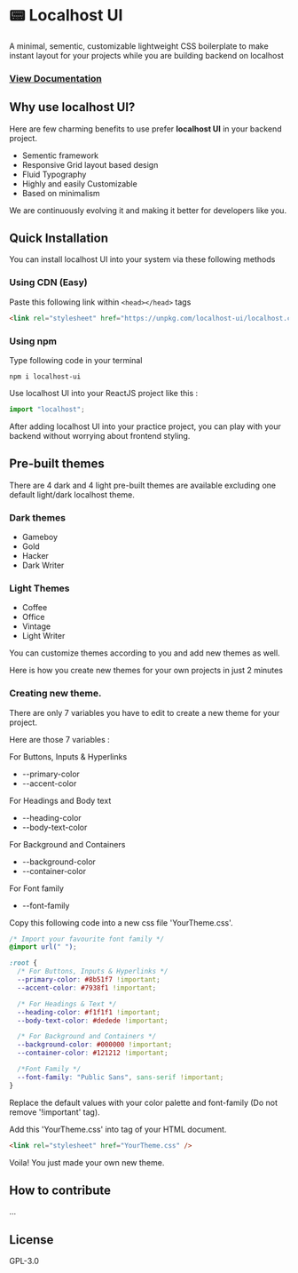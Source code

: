 # 📟 Localhost UI

A minimal, sementic, customizable lightweight CSS boilerplate to make instant layout for your projects while you are building backend on localhost

### [View Documentation](https://fewprojects.github.io/localhost/)

## Why use localhost UI?

Here are few charming benefits to use prefer **localhost UI** in your backend project.

- Sementic framework
- Responsive Grid layout based design
- Fluid Typography
- Highly and easily Customizable
- Based on minimalism

We are continuously evolving it and making it better for developers like you.

## Quick Installation

You can install localhost UI into your system via these following methods

### Using CDN (Easy)

Paste this following link within `<head></head>` tags

```html
<link rel="stylesheet" href="https://unpkg.com/localhost-ui/localhost.css" />
```

### Using npm

Type following code in your terminal

```git
npm i localhost-ui
```

Use localhost UI into your ReactJS project like this :

```javascript
import "localhost";
```

After adding localhost UI into your practice project, you can play with your backend without worrying about frontend styling.

## Pre-built themes

There are 4 dark and 4 light pre-built themes are available excluding one default light/dark localhost theme.

### Dark themes

- Gameboy
- Gold
- Hacker
- Dark Writer

### Light Themes

- Coffee
- Office
- Vintage
- Light Writer

You can customize themes according to you and add new themes as well.

Here is how you create new themes for your own projects in just 2 minutes

### Creating new theme.

There are only 7 variables you have to edit to create a new theme for your project.

Here are those 7 variables :

For Buttons, Inputs &amp; Hyperlinks

- --primary-color
- --accent-color

For Headings and Body text

- --heading-color
- --body-text-color

For Background and Containers

- --background-color
- --container-color

For Font family

- --font-family

Copy this following code into a new css file 'YourTheme.css'.

```css
/* Import your favourite font family */
@import url(" ");

:root {
  /* For Buttons, Inputs & Hyperlinks */
  --primary-color: #8b51f7 !important;
  --accent-color: #7938f1 !important;

  /* For Headings & Text */
  --heading-color: #f1f1f1 !important;
  --body-text-color: #dedede !important;

  /* For Background and Containers */
  --background-color: #000000 !important;
  --container-color: #121212 !important;

  /*Font Family */
  --font-family: "Public Sans", sans-serif !important;
}
```

Replace the default values with your color palette and font-family (Do not remove '!important' tag).

Add this 'YourTheme.css' into <head></head> tag of your HTML document.

```html
<link rel="stylesheet" href="YourTheme.css" />
```

Voila! You just made your own new theme.

## How to contribute

...

## License

GPL-3.0
